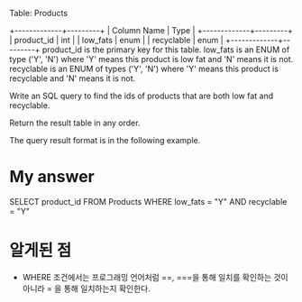 Table: Products

+-------------+---------+
| Column Name | Type    |
+-------------+---------+
| product_id  | int     |
| low_fats    | enum    |
| recyclable  | enum    |
+-------------+---------+
product_id is the primary key for this table.
low_fats is an ENUM of type ('Y', 'N') where 'Y' means this product is low fat and 'N' means it is not.
recyclable is an ENUM of types ('Y', 'N') where 'Y' means this product is recyclable and 'N' means it is not.
 

Write an SQL query to find the ids of products that are both low fat and recyclable.

Return the result table in any order.

The query result format is in the following example.

# My answer 
SELECT product_id 
FROM Products
WHERE low_fats = "Y" AND recyclable = "Y"

# 알게된 점
- WHERE 조건에서는 프로그래밍 언어처럼 ==, ===을 통해 일치를 확인하는 것이 아니라 = 을 통해 일치하는지 확인한다. 